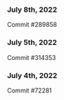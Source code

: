 ### July 8th, 2022

Commit #289858

### July 5th, 2022

Commit #314353


### July 4th, 2022

Commit #72281
